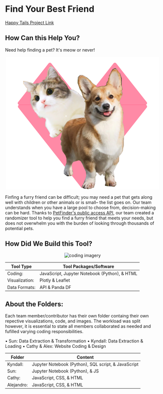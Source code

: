# Find Your Best Friend 

[Happy Tails Project Link](https://docs.google.com/document/d/1cqK2-5z_WNKQzBi8Rv3xXX4xPQKxnXYiYxWfepC-7cQ/edit)


How Can this Help You?
----------------------
Need help finding a pet? It's meow or never!

<p align="center">
<img width="500" src="https://github.com/acboi0824/project_3_Web_Visualization/blob/main/Kyndall/visuals/Meow%20Or%20Never%20Logo(1).png" alt="A geometric red heart with a cat and a dog over-layed">
</p>

Finfing a furry friend can be difficult; you may need a pet that gets along well with children or other animals or is small– the list goes on. Our team understands when you have a large pool to choose from, decision-making can be hard. Thanks to [PetFinder's public access API](https://www.petfinder.com/developers/v2/docs/), our team created a randomizer tool to help you find a furry friend that meets your needs, but does not overwhelm you with the burden of looking through thousands of potential pets. 



How Did We Build this Tool?
----------------------------

<p align="center">
<img width="500" src="https://www.springboard.com/blog/wp-content/uploads/2022/09/programmng-language.jpg" alt="coding imagery">
</p>

| Tool Type |  Tool Packages/Software | 
|------------|---|
|Coding:| JavaScript, Jupyter Notebook (Python), & HTML|
|Visualization: |Plotly & Leaflet|
|Data Formats:| API & Panda DF|



About the Folders:
----------------------------
Each team member/contributor has their own folder containg their own repective visualizations, code, and images. The workload was split however, it is essential to state all members collaborated as needed and fufilled varying coding responsibilities. 

• Sun: Data Extraction & Transformation
• Kyndall: Data Extraction & Loading
• Cathy & Alex: Website Coding & Design

| Folder |  Content | 
|------------|---|
|Kyndall:| Jupyter Notebook (Python), SQL script, & JavaScript|
|Sun: |Jupyter Notebook (Python), & JS|
|Cathy:| JavaScript, CSS, & HTML |
|Alejandro:| JavaScript, CSS, & HTML |

